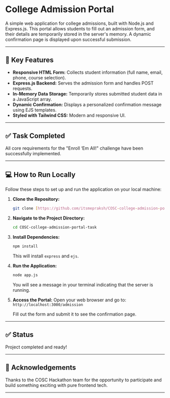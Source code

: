 # College Admission Portal

A simple web application for college admissions, built with Node.js and Express.js. This portal allows students to fill out an admission form, and their details are temporarily stored in the server's memory. A dynamic confirmation page is displayed upon successful submission.

---

## 🚀 Key Features

* **Responsive HTML Form:** Collects student information (full name, email, phone, course selection).
* **Express.js Backend:** Serves the admission form and handles POST requests.
* **In-Memory Data Storage:** Temporarily stores submitted student data in a JavaScript array.
* **Dynamic Confirmation:** Displays a personalized confirmation message using EJS templates.
* **Styled with Tailwind CSS:** Modern and responsive UI.

---

## ✅ Task Completed

All core requirements for the "Enroll ‘Em All!" challenge have been successfully implemented.

---

## 💻 How to Run Locally

Follow these steps to set up and run the application on your local machine:

1.  **Clone the Repository:**
    ```bash
    git clone [https://github.com/itsmepraksh/COSC-college-admission-portal-task] 
    ``` 

2.  **Navigate to the Project Directory:**
    ```bash
    cd COSC-college-admission-portal-task
    ```

3.  **Install Dependencies:**
    ```bash
    npm install
    ```
    This will install `express` and `ejs`.

4.  **Run the Application:**
    ```bash
    node app.js
    ```
    You will see a message in your terminal indicating that the server is running.

5.  **Access the Portal:**
    Open your web browser and go to:
    `http://localhost:3000/admission`

    Fill out the form and submit it to see the confirmation page.

---
## ✅ Status

Project completed and ready!

--- 



## 🙌 Acknowledgements

Thanks to the COSC Hackathon team for the opportunity to participate and build something exciting with pure frontend tech.

---